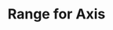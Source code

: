 ---
title: Range for Axis
position:
parameters:
  - name:
    content:
content_markdown:

left_code_blocks:
  - code_block: |-
      {
          "data": {
              "columns": [
                  ["sample", 30, 200, 100, 400, 150, 250]
              ]
          },
          "axis": {
              "y": {
                  "max": "undefined",
                  "min": "undefined"
              }
          }
      }
    title: Input JSON
    language: json
  - code_block: |-
      chart.do('set y axis min as -400')
      chart.do('set y axis max as 400')
    title: Config
    language: javascript

right_code_blocks:
  - code_block: |-
      {
                "data": {
                    "columns": [
                        ["sample", 30, 200, 100, 400, 150, 250]
                    ]
                },
                "axis": {
                    "y": {
                        "max": 400,
                        "min": -400
                    }
                }
            }
    title: Output
    language: json
---